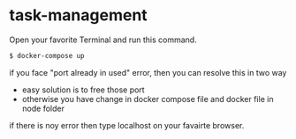 # task-management
Open your favorite Terminal and run this command.


```sh
$ docker-compose up
```
if you face "port already in used" error, then you can resolve this in two way

- easy solution is to free those port
- otherwise you have change in docker compose file and docker file in node folder

if there is noy error then  type localhost on your favairte browser.

